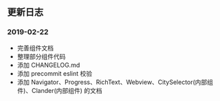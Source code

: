 ## 更新日志

### 2019-02-22
- 完善组件文档
- 整理部分组件代码
- 添加 CHANGELOG.md
- 添加 precommit eslint 校验
- 添加 Navigator、Progress、RichText、Webview、CitySelector(内部组件)、Clander(内部组件) 的文档